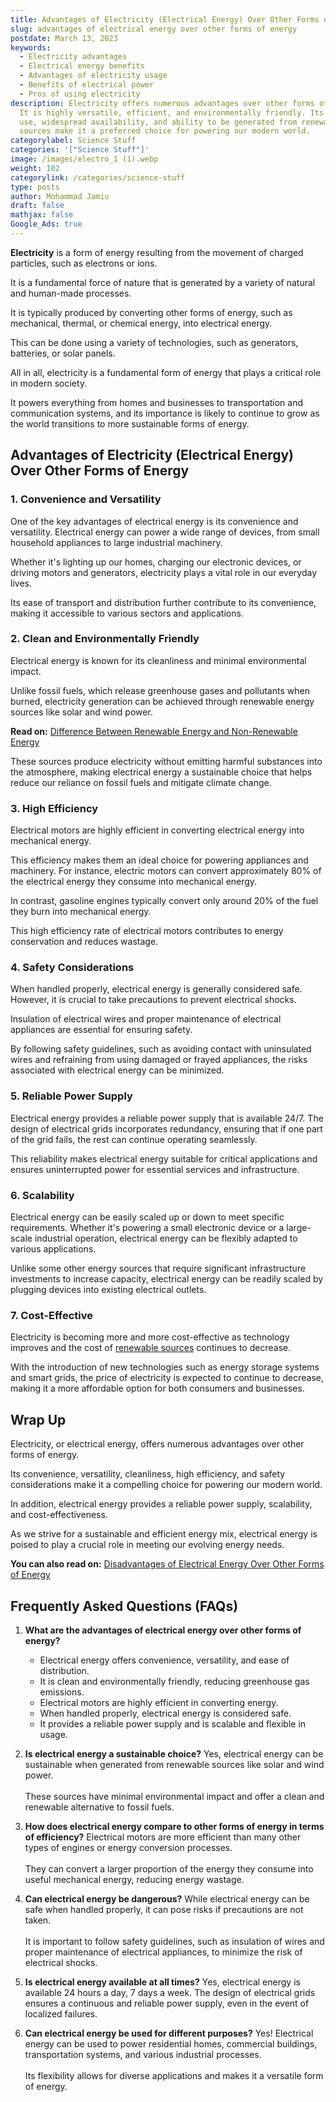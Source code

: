 ```yaml
---
title: Advantages of Electricity (Electrical Energy) Over Other Forms of Energy
slug: advantages of electrical energy over other forms of energy
postdate: March 13, 2023
keywords:
  - Electricity advantages
  - Electrical energy benefits
  - Advantages of electricity usage
  - Benefits of electrical power
  - Pros of using electricity
description: Electricity offers numerous advantages over other forms of energy.
  It is highly versatile, efficient, and environmentally friendly. Its ease of
  use, widespread availability, and ability to be generated from renewable
  sources make it a preferred choice for powering our modern world.
categorylabel: Science Stuff
categories: '["Science Stuff"]'
image: /images/electro_1 (1).webp
weight: 102
categorylink: /categories/science-stuff
type: posts
author: Mohammad Jamiu
draft: false
mathjax: false
Google_Ads: true
---
```

**Electricity** is a form of energy resulting from the movement of charged particles, such as electrons or ions. 

It is a fundamental force of nature that is generated by a variety of natural and human-made processes.

It is typically produced by converting other forms of energy, such as mechanical, thermal, or chemical energy, into electrical energy. 

This can be done using a variety of technologies, such as generators, batteries, or solar panels.

All in all, electricity is a fundamental form of energy that plays a critical role in modern society. 

It powers everything from homes and businesses to transportation and communication systems, and its importance is likely to continue to grow as the world transitions to more sustainable forms of energy.

## **Advantages of Electricity (Electrical Energy) Over Other Forms of Energy**

### **1. Convenience and Versatility**

One of the key advantages of electrical energy is its convenience and versatility. Electrical energy can power a wide range of devices, from small household appliances to large industrial machinery. 

Whether it's lighting up our homes, charging our electronic devices, or driving motors and generators, electricity plays a vital role in our everyday lives. 

Its ease of transport and distribution further contribute to its convenience, making it accessible to various sectors and applications.

### **2. Clean and Environmentally Friendly**

Electrical energy is known for its cleanliness and minimal environmental impact. 

Unlike fossil fuels, which release greenhouse gases and pollutants when burned, electricity generation can be achieved through renewable energy sources like solar and wind power. 

**Read on:** [Difference Between Renewable Energy and Non-Renewable Energy](/science-stuff/difference-between-renewable-energy-and-non-renewable-energy/)

These sources produce electricity without emitting harmful substances into the atmosphere, making electrical energy a sustainable choice that helps reduce our reliance on fossil fuels and mitigate climate change.

### **3. High Efficiency**

Electrical motors are highly efficient in converting electrical energy into mechanical energy.

This efficiency makes them an ideal choice for powering appliances and machinery. For instance, electric motors can convert approximately 80% of the electrical energy they consume into mechanical energy. 

In contrast, gasoline engines typically convert only around 20% of the fuel they burn into mechanical energy. 

This high efficiency rate of electrical motors contributes to energy conservation and reduces wastage.

### **4. Safety Considerations**

When handled properly, electrical energy is generally considered safe. However, it is crucial to take precautions to prevent electrical shocks. 

Insulation of electrical wires and proper maintenance of electrical appliances are essential for ensuring safety. 

By following safety guidelines, such as avoiding contact with uninsulated wires and refraining from using damaged or frayed appliances, the risks associated with electrical energy can be minimized.

### **5. Reliable Power Supply**

Electrical energy provides a reliable power supply that is available 24/7. The design of electrical grids incorporates redundancy, ensuring that if one part of the grid fails, the rest can continue operating seamlessly. 

This reliability makes electrical energy suitable for critical applications and ensures uninterrupted power for essential services and infrastructure.

### **6. Scalability**

Electrical energy can be easily scaled up or down to meet specific requirements. Whether it's powering a small electronic device or a large-scale industrial operation, electrical energy can be flexibly adapted to various applications. 

Unlike some other energy sources that require significant infrastructure investments to increase capacity, electrical energy can be readily scaled by plugging devices into existing electrical outlets.

### **7. Cost-Effective**

Electricity is becoming more and more cost-effective as technology improves and the cost of [renewable sources](/science-stuff/difference-between-renewable-energy-and-non-renewable-energy/) continues to decrease. 

With the introduction of new technologies such as energy storage systems and smart grids, the price of electricity is expected to continue to decrease, making it a more affordable option for both consumers and businesses.

## **Wrap Up**

Electricity, or electrical energy, offers numerous advantages over other forms of energy. 

Its convenience, versatility, cleanliness, high efficiency, and safety considerations make it a compelling choice for powering our modern world. 

In addition, electrical energy provides a reliable power supply, scalability, and cost-effectiveness.

As we strive for a sustainable and efficient energy mix, electrical energy is poised to play a crucial role in meeting our evolving energy needs.

**You can also read on:** [Disadvantages of Electrical Energy Over Other Forms of Energy](/science-stuff/disadvantages-of-electrical-energy-over-other-forms-of-energy/)

[](/science-stuff/disadvantages-of-electrical-energy-over-other-forms-of-energy/)

## **Frequently Asked Questions (FAQs)**

1. **What are the advantages of electrical energy over other forms of energy?**

   * Electrical energy offers convenience, versatility, and ease of distribution.
   * It is clean and environmentally friendly, reducing greenhouse gas emissions.
   * Electrical motors are highly efficient in converting energy.
   * When handled properly, electrical energy is considered safe.
   * It provides a reliable power supply and is scalable and flexible in usage.
2. **Is electrical energy a sustainable choice?** Yes, electrical energy can be sustainable when generated from renewable sources like solar and wind power. \
   \
   These sources have minimal environmental impact and offer a clean and renewable alternative to fossil fuels.
3. **How does electrical energy compare to other forms of energy in terms of efficiency?**
   Electrical motors are more efficient than many other types of engines or energy conversion processes. \
   \
   They can convert a larger proportion of the energy they consume into useful mechanical energy, reducing energy wastage.
4. **Can electrical energy be dangerous?**
   While electrical energy can be safe when handled properly, it can pose risks if precautions are not taken. \
   \
   It is important to follow safety guidelines, such as insulation of wires and proper maintenance of electrical appliances, to minimize the risk of electrical shocks.
5. **Is electrical energy available at all times?**
   Yes, electrical energy is available 24 hours a day, 7 days a week. The design of electrical grids ensures a continuous and reliable power supply, even in the event of localized failures.
6. **Can electrical energy be used for different purposes?**
   Yes! Electrical energy can be used to power residential homes, commercial buildings, transportation systems, and various industrial processes. \
   \
   Its flexibility allows for diverse applications and makes it a versatile form of energy.